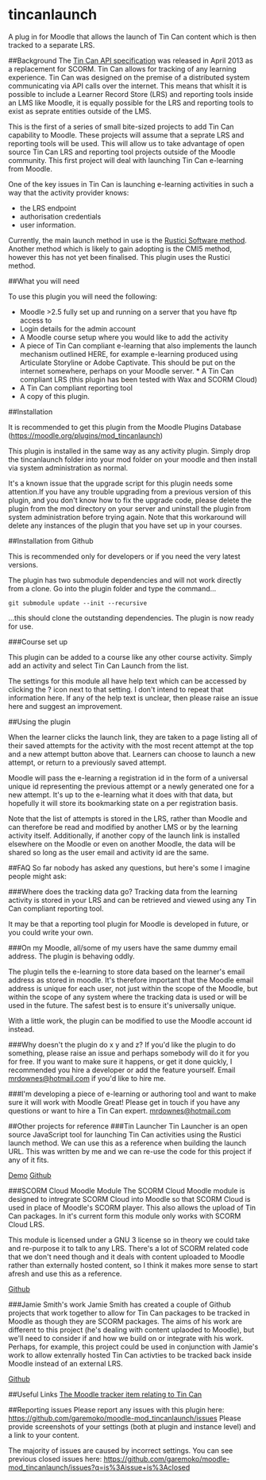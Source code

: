 tincanlaunch
============

A plug in for Moodle that allows the launch of Tin Can content which is then tracked to a separate LRS. 

##Background
The [Tin Can API specification](https://www.tincanapi.co.uk) was released in April 2013 as a replacement for SCORM. 
Tin Can allows for tracking of any learning experience. Tin Can was designed on the premise of a distributed system
communicating via API calls over the internet. This means that whislt it is possible to include a Learner Record 
Store (LRS) and reporting tools inside an LMS like Moodle, it is equally possible for the LRS and reporting tools
to exist as seprate entities outside of the LMS.

This is the first of a series of small bite-sized projects to add Tin Can capability to Moodle. These projects will 
assume that a seprate LRS and reporting tools will be used. This will allow us to take advantage of open source 
Tin Can LRS and reporting tool projects outside of the Moodle community. This first project will deal with 
launching Tin Can e-learning from Moodle.

One of the key issues in Tin Can is launching e-learning activities in such a way that the activity provider knows:
* the LRS endpoint
* authorisation credentials
* user information. 

Currently, the main launch method in use is the [Rustici Software method](https://github.com/RusticiSoftware/launch/blob/master/lms_lrs.md). 
Another method which is likely to gain adopting is the CMI5 method, however this has not yet been finalised. This
plugin uses the Rustici method. 

##What you will need

To use this plugin you will need the following:

* Moodle >2.5 fully set up and running on a server that you have ftp access to 
* Login details for the admin account 
* A Moodle course setup where you would like to add the activity
* A piece of Tin Can compliant e-learning that also implements the launch mechanism outlined HERE, for 
example e-learning produced using Articulate Storyline or Adobe Captivate. This should be put on the internet 
somewhere, perhaps on your Moodle server. * A Tin Can compliant LRS (this plugin has been tested with Wax and 
SCORM Cloud) 
* A Tin Can compliant reporting tool 
* A copy of this plugin.

##Installation

It is recommended to get this plugin from the Moodle Plugins Database (https://moodle.org/plugins/mod_tincanlaunch)

This plugin is installed in the same way as any activity plugin. Simply drop the tincanlaunch folder into your 
mod folder on your moodle and then install via system administration as normal.

It's a known issue that the upgrade script for this plugin needs some attention.If you have any trouble upgrading 
from a previous version of this plugin, and you don't know how to fix the upgrade code, please delete the plugin 
from the mod directory on your server and uninstall the plugin from system administration before trying again. 
Note that this workaround will delete any instances of the plugin that you have set up in your courses.

##Installation from Github

This is recommended only for developers or if you need the very latest versions. 

The plugin has two submodule dependencies and will not work directly from a clone. Go into the plugin folder
and type the command...

```git submodule update --init --recursive```

...this should clone the outstanding dependencies. The plugin is now ready for use. 

###Course set up

This plugin can be added to a course like any other course activity. Simply add an activity and select Tin Can 
Launch from the list.

The settings for this module all have help text which can be accessed by clicking the ? icon next to that setting. 
I don't intend to repeat that information here. If any of the help text is unclear, then please raise an issue here 
and suggest an improvement.

##Using the plugin

When the learner clicks the launch link, they are taken to a page listing all of their saved attempts for the 
activity with the most recent attempt at the top and a new attempt button above that. Learners can choose to 
launch a new attempt, or return to a previously saved attempt.

Moodle will pass the e-learning a registration id in the form of a universal unique id representing the previous 
attempt or a newly generated one for a new attempt. It's up to the e-learning what it does with that data, but 
hopefully it will store its bookmarking state on a per registration basis.

Note that the list of attempts is stored in the LRS, rather than Moodle and can therefore be read and modified 
by another LMS or by the learning activity itself. Additionally, if another copy of the launch link is installed 
elsewhere on the Moodle or even on another Moodle, the data will be shared so long as the user email and activity 
id are the same.

##FAQ
So far nobody has asked any questions, but here's some I imagine people might ask:

###Where does the tracking data go?
Tracking data from the learning activity is stored in your LRS and can be retrieved and viewed using any Tin 
Can compliant reporting tool.

It may be that a reporting tool plugin for Moodle is developed in future, or you could write your own.

###On my Moodle, all/some of my users have the same dummy email address. The plugin is behaving oddly. 

The plugin tells the e-learning to store data based on the learner's email address as stored in moodle. It's therefore 
important that the Moodle email address is unique for each user, not just within the scope of the Moodle, but within 
the scope of any system where the tracking data is used or will be used in the future. The safest best is to ensure 
it's universally unique.

With a little work, the plugin can be modified to use the Moodle account id instead.

###Why doesn't the plugin do x y and z?
If you'd like the plugin to do something, please raise an issue and perhaps somebody will do it for you for free. 
If you want to make sure it happens, or get it done quickly, I recommended you hire a developer or add the feature 
yourself. Email [mrdownes@hotmail.com](mailto:mrdownes@hotmail.com) if you'd like to hire me.

###I'm developing a piece of e-learning or authoring tool and want to make sure it will work with Moodle
Great! Please get in touch if you have any questions or want to hire a Tin Can expert. 
[mrdownes@hotmail.com](mailto:mrdownes@hotmail.com)


##Other projects for reference
###Tin Launcher
Tin Launcher is an open source JavaScript tool for launching Tin Can activities using the Rustici launch method. We can
use this as a reference when building the launch URL. This was written by me and we can re-use the code for this 
project if any of it fits. 

[Demo](http://garemoko.github.io/Tin-launcher/)
[Github](https://github.com/garemoko/Tin-launcher)

###SCORM Cloud Moodle Module
The SCORM Cloud Moodle module is designed to intregrate SCORM Cloud into Moodle so that SCORM Cloud is used in
place of Moodle's SCORM player. This also allows the upload of Tin Can packages. In it's current form this module only
works with SCORM Cloud LRS. 

This module is licensed under a GNU 3 license so in theory we could take and re-purpose it to talk to any LRS. 
There's a lot of SCORM related code that we don't need though and it deals with content uploaded to Moodle rather than 
externally hosted content, so I think it makes more sense to start afresh and use this as a reference. 

[Github](https://github.com/RusticiSoftware/SCORMCloud_MoodleModule)

###Jamie Smith's work
Jamie Smith has created a couple of Github projects that work together to allow for Tin Can packages to be
tracked in Moodle as though they are SCORM packages. The aims of his work are different to this project (he's dealing
with content uplaoded to Moodle), but we'll need to consider if and how we build on or integrate with his work. 
Perhaps, for example, this project could be used in conjunction with Jamie's work to allow extenrally hosted Tin Can
activties to be tracked back inside Moodle instead of an external LRS. 

[Github](https://github.com/jgsmitty)

##Useful Links
[The Moodle tracker item relating to Tin Can](https://tracker.moodle.org/browse/MDL-35433)

##Reporting issues
Please report any issues with this plugin here: https://github.com/garemoko/moodle-mod_tincanlaunch/issues
Please provide screenshots of your settings (both at plugin and instance level) and a link to your content. 

The majority of issues are caused by incorrect settings. You can see previous closed issues here: https://github.com/garemoko/moodle-mod_tincanlaunch/issues?q=is%3Aissue+is%3Aclosed
